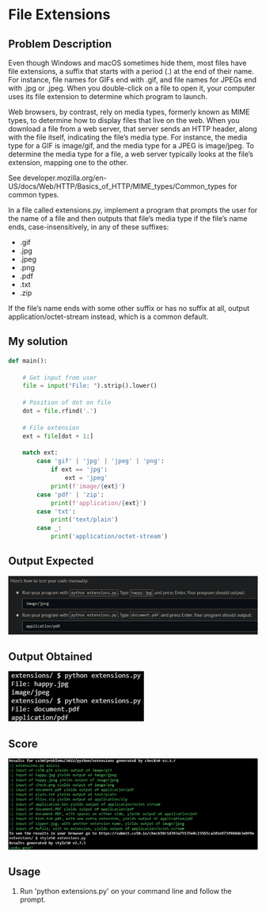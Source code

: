 # File Extensions

## Problem Description

Even though Windows and macOS sometimes hide them, most files have file extensions, a suffix that starts with a period (.) at the end of their name. For instance, file names for GIFs end with .gif, and file names for JPEGs end with .jpg or .jpeg. When you double-click on a file to open it, your computer uses its file extension to determine which program to launch.

Web browsers, by contrast, rely on media types, formerly known as MIME types, to determine how to display files that live on the web. When you download a file from a web server, that server sends an HTTP header, along with the file itself, indicating the file’s media type. For instance, the media type for a GIF is image/gif, and the media type for a JPEG is image/jpeg. To determine the media type for a file, a web server typically looks at the file’s extension, mapping one to the other.

See developer.mozilla.org/en-US/docs/Web/HTTP/Basics_of_HTTP/MIME_types/Common_types for common types.

In a file called extensions.py, implement a program that prompts the user for the name of a file and then outputs that file’s media type if the file’s name ends, case-insensitively, in any of these suffixes:

- .gif
- .jpg
- .jpeg
- .png
- .pdf
- .txt
- .zip


If the file’s name ends with some other suffix or has no suffix at all, output application/octet-stream instead, which is a common default.

## My solution

```python
def main():

    # Get input from user
    file = input("File: ").strip().lower()

    # Position of dot on file
    dot = file.rfind('.')

    # File extension
    ext = file[dot + 1:]

    match ext:
        case 'gif' | 'jpg' | 'jpeg' | 'png':
            if ext == 'jpg':
                ext = 'jpeg'
            print(f'image/{ext}')
        case 'pdf' | 'zip':
            print(f'application/{ext}')
        case 'txt':
            print('text/plain')
        case _:
            print('application/octet-stream')
```

## Output Expected

![Output expected](./resources/output_expected.png)

## Output Obtained

![As expected](./resources/output_obtained.png)

## Score

![All good](./resources/score.png)

## Usage

1. Run 'python extensions.py' on your command line and follow the prompt.